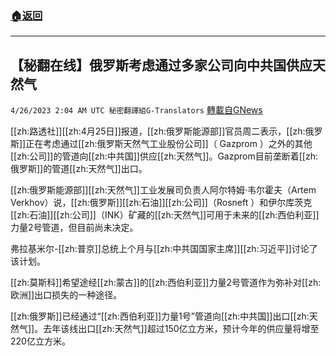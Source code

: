 ###  [:house:返回](README.md)
---


## 【秘翻在线】俄罗斯考虑通过多家公司向中共国供应天然气
`4/26/2023 2:04 AM UTC 秘密翻譯組G-Translators` [轉載自GNews](https://gnews.org/articles/1252931)

[[zh:路透社]][[zh:4月25日]]报道，[[zh:俄罗斯能源部]]官员周二表示，[[zh:俄罗斯]]正在考虑通过[[zh:俄罗斯天然气工业股份公司]]（ Gazprom ）之外的其他[[zh:公司]]的管道向[[zh:中共国]]供应[[zh:天然气]]。Gazprom目前垄断着[[zh:俄罗斯]]的管道[[zh:天然气]]出口。

[[zh:俄罗斯能源部]][[zh:天然气]]工业发展司负责人阿尔特姆·韦尔霍夫（Artem Verkhov）说，[[zh:俄罗斯]][[zh:石油]][[zh:公司]]（Rosneft ）和伊尔库茨克[[zh:石油]][[zh:公司]]（INK）矿藏的[[zh:天然气]]可用于未来的[[zh:西伯利亚]]力量2号管道，但目前尚未决定。

弗拉基米尔\-[[zh:普京]]总统上个月与[[zh:中共国国家主席]][[zh:习近平]]讨论了该计划。

[[zh:莫斯科]]希望途经[[zh:蒙古]]的[[zh:西伯利亚]]力量2号管道作为弥补对[[zh:欧洲]]出口损失的一种途径。

[[zh:俄罗斯]]已经通过“[[zh:西伯利亚]]力量1号”管道向[[zh:中共国]]出口[[zh:天然气]]。去年该线出口[[zh:天然气]]超过150亿立方米，预计今年的供应量将增至220亿立方米。
